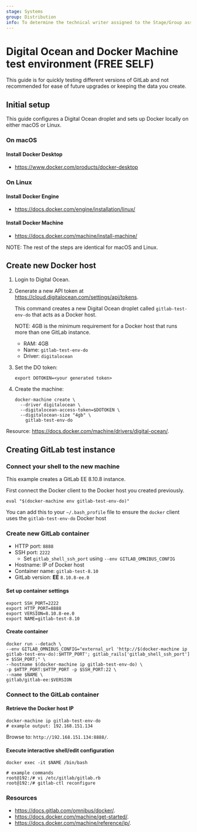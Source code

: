 ```yaml
---
stage: Systems
group: Distribution
info: To determine the technical writer assigned to the Stage/Group associated with this page, see https://about.gitlab.com/handbook/engineering/ux/technical-writing/#assignments
---
```


# Digital Ocean and Docker Machine test environment **(FREE SELF)**

This guide is for quickly testing different versions of GitLab and not
recommended for ease of future upgrades or keeping the data you create.

## Initial setup

This guide configures a Digital Ocean droplet and sets up Docker
locally on either macOS or Linux.

### On macOS

#### Install Docker Desktop

- <https://www.docker.com/products/docker-desktop>

### On Linux

#### Install Docker Engine

- <https://docs.docker.com/engine/installation/linux/>

#### Install Docker Machine

- <https://docs.docker.com/machine/install-machine/>

NOTE:
The rest of the steps are identical for macOS and Linux.

## Create new Docker host

1. Login to Digital Ocean.
1. Generate a new API token at <https://cloud.digitalocean.com/settings/api/tokens>.

   This command creates a new Digital Ocean droplet called `gitlab-test-env-do` that acts as a Docker host.

   NOTE:
   4GB is the minimum requirement for a Docker host that runs more than one GitLab instance.

   - RAM: 4GB
   - Name: `gitlab-test-env-do`
   - Driver: `digitalocean`

1. Set the DO token:

   ```shell
   export DOTOKEN=<your generated token>
   ```

1. Create the machine:

   ```shell
   docker-machine create \
     --driver digitalocean \
     --digitalocean-access-token=$DOTOKEN \
     --digitalocean-size "4gb" \
       gitlab-test-env-do
   ```

Resource: <https://docs.docker.com/machine/drivers/digital-ocean/>.

## Creating GitLab test instance

### Connect your shell to the new machine

This example creates a GitLab EE 8.10.8 instance.

First connect the Docker client to the Docker host you created previously.

```shell
eval "$(docker-machine env gitlab-test-env-do)"
```

You can add this to your `~/.bash_profile` file to ensure the `docker` client uses the `gitlab-test-env-do` Docker host

### Create new GitLab container

- HTTP port: `8888`
- SSH port: `2222`
  - Set `gitlab_shell_ssh_port` using `--env GITLAB_OMNIBUS_CONFIG`
- Hostname: IP of Docker host
- Container name: `gitlab-test-8.10`
- GitLab version: **EE** `8.10.8-ee.0`

#### Set up container settings

```shell
export SSH_PORT=2222
export HTTP_PORT=8888
export VERSION=8.10.8-ee.0
export NAME=gitlab-test-8.10
```

#### Create container

```shell
docker run --detach \
--env GITLAB_OMNIBUS_CONFIG="external_url 'http://$(docker-machine ip gitlab-test-env-do):$HTTP_PORT'; gitlab_rails['gitlab_shell_ssh_port'] = $SSH_PORT;" \
--hostname $(docker-machine ip gitlab-test-env-do) \
-p $HTTP_PORT:$HTTP_PORT -p $SSH_PORT:22 \
--name $NAME \
gitlab/gitlab-ee:$VERSION
```

### Connect to the GitLab container

#### Retrieve the Docker host IP

```shell
docker-machine ip gitlab-test-env-do
# example output: 192.168.151.134
```

Browse to: `http://192.168.151.134:8888/`.

#### Execute interactive shell/edit configuration

```shell
docker exec -it $NAME /bin/bash
```

```shell
# example commands
root@192:/# vi /etc/gitlab/gitlab.rb
root@192:/# gitlab-ctl reconfigure
```

### Resources

- <https://docs.gitlab.com/omnibus/docker/>.
- <https://docs.docker.com/machine/get-started/>.
- <https://docs.docker.com/machine/reference/ip/>.

<!-- ## Troubleshooting

Include any troubleshooting steps that you can foresee. If you know beforehand what issues
one might have when setting this up, or when something is changed, or on upgrading, it's
important to describe those, too. Think of things that may go wrong and include them here.
This is important to minimize requests for support, and to avoid doc comments with
questions that you know someone might ask.

Each scenario can be a third-level heading, e.g. `### Getting error message X`.
If you have none to add when creating a doc, leave this section in place
but commented out to help encourage others to add to it in the future. -->
